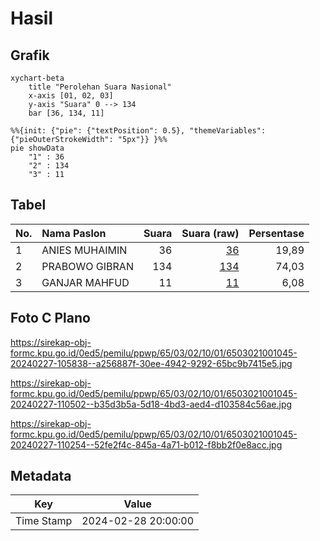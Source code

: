 # Hasil

## Grafik

```mermaid
xychart-beta
    title "Perolehan Suara Nasional"
    x-axis [01, 02, 03]
    y-axis "Suara" 0 --> 134
    bar [36, 134, 11]
```

```mermaid
%%{init: {"pie": {"textPosition": 0.5}, "themeVariables": {"pieOuterStrokeWidth": "5px"}} }%%
pie showData
    "1" : 36
    "2" : 134
    "3" : 11
```

## Tabel

| No. | Nama Paslon    | Suara | Suara (raw) | Persentase |
|:--- |:-------------- | -----:| -----------:| ----------:|
| 1   | ANIES MUHAIMIN | 36    | [36][p-1]   | 19,89      |
| 2   | PRABOWO GIBRAN | 134   | [134][p-2]  | 74,03      |
| 3   | GANJAR MAHFUD  | 11    | [11][p-3]   | 6,08       |


[p-1]: https://github.com/gigit-pemilu/pemilu-2024/blob/main/pilpres/hitung-suara/sub/65-kalimantan-utara/sub/03-nunukan/sub/02-nunukan/sub/1001-nunukan-timur/sub/045-tps/sub/paslon-1.txt
[p-2]: https://github.com/gigit-pemilu/pemilu-2024/blob/main/pilpres/hitung-suara/sub/65-kalimantan-utara/sub/03-nunukan/sub/02-nunukan/sub/1001-nunukan-timur/sub/045-tps/sub/paslon-2.txt
[p-3]: https://github.com/gigit-pemilu/pemilu-2024/blob/main/pilpres/hitung-suara/sub/65-kalimantan-utara/sub/03-nunukan/sub/02-nunukan/sub/1001-nunukan-timur/sub/045-tps/sub/paslon-3.txt

## Foto C Plano

https://sirekap-obj-formc.kpu.go.id/0ed5/pemilu/ppwp/65/03/02/10/01/6503021001045-20240227-105838--a256887f-30ee-4942-9292-65bc9b7415e5.jpg

https://sirekap-obj-formc.kpu.go.id/0ed5/pemilu/ppwp/65/03/02/10/01/6503021001045-20240227-110502--b35d3b5a-5d18-4bd3-aed4-d103584c56ae.jpg

https://sirekap-obj-formc.kpu.go.id/0ed5/pemilu/ppwp/65/03/02/10/01/6503021001045-20240227-110254--52fe2f4c-845a-4a71-b012-f8bb2f0e8acc.jpg


## Metadata

| Key        | Value               |
| ---------- | ------------------- |
| Time Stamp | 2024-02-28 20:00:00 |



